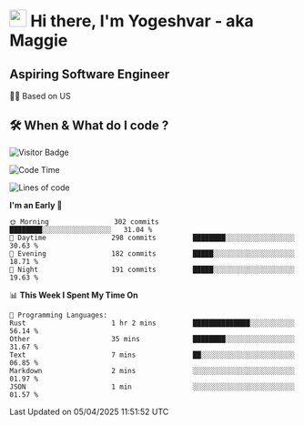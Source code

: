 <h1><img src="https://emojis.slackmojis.com/emojis/images/1531849430/4246/blob-sunglasses.gif?1531849430" width="30"/> Hi there, I'm Yogeshvar - aka Maggie</h1>

## Aspiring Software Engineer
🏂🏻  Based on US 

## 🛠 When & What do I code ?  

![Visitor Badge](https://visitor-badge.feriirawann.repl.co?username=yogeshvar&repo=yogeshvar&label=Visitors&style=plastic&color=%23457BFF&contentType=svg)

<!--START_SECTION:waka-->
![Code Time](http://img.shields.io/badge/Code%20Time-2%2C925%20hrs%203%20mins-blue)

![Lines of code](https://img.shields.io/badge/From%20Hello%20World%20I%27ve%20Written-3.9%20million%20lines%20of%20code-blue)

**I'm an Early 🐤** 

```text
🌞 Morning                302 commits         ████████░░░░░░░░░░░░░░░░░   31.04 % 
🌆 Daytime                298 commits         ████████░░░░░░░░░░░░░░░░░   30.63 % 
🌃 Evening                182 commits         █████░░░░░░░░░░░░░░░░░░░░   18.71 % 
🌙 Night                  191 commits         █████░░░░░░░░░░░░░░░░░░░░   19.63 % 
```


📊 **This Week I Spent My Time On** 

```text
💬 Programming Languages: 
Rust                     1 hr 2 mins         ██████████████░░░░░░░░░░░   56.14 % 
Other                    35 mins             ████████░░░░░░░░░░░░░░░░░   31.67 % 
Text                     7 mins              ██░░░░░░░░░░░░░░░░░░░░░░░   06.85 % 
Markdown                 2 mins              ░░░░░░░░░░░░░░░░░░░░░░░░░   01.97 % 
JSON                     1 min               ░░░░░░░░░░░░░░░░░░░░░░░░░   01.57 % 
```


 Last Updated on 05/04/2025 11:51:52 UTC
<!--END_SECTION:waka-->
